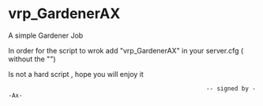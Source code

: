# vrp_GardenerAX
A simple Gardener Job



In order for the script to wrok add "vrp_GardenerAX" in your server.cfg ( without the "")

Is not a hard script , hope you will enjoy it

                                                            -- signed by --Ax-
